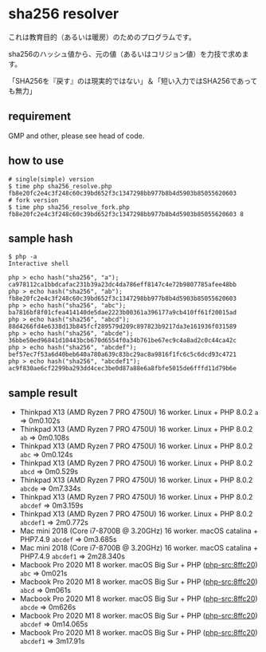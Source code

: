 # sha256 resolver

これは教育目的（あるいは暖房）のためのプログラムです。

sha256のハッシュ値から、元の値（あるいはコリジョン値）を力技で求めます。

「SHA256を『戻す』のは現実的ではない」＆「短い入力ではSHA256であっても無力」

## requirement

GMP and other, please see head of code.

## how to use

```
# single(simple) version
$ time php sha256_resolve.php fb8e20fc2e4c3f248c60c39bd652f3c1347298bb977b8b4d5903b85055620603
# fork version
$ time php sha256_resolve_fork.php fb8e20fc2e4c3f248c60c39bd652f3c1347298bb977b8b4d5903b85055620603 8
```

## sample hash

```
$ php -a
Interactive shell

php > echo hash("sha256", "a");
ca978112ca1bbdcafac231b39a23dc4da786eff8147c4e72b9807785afee48bb
php > echo hash("sha256", "ab");
fb8e20fc2e4c3f248c60c39bd652f3c1347298bb977b8b4d5903b85055620603
php > echo hash("sha256", "abc");
ba7816bf8f01cfea414140de5dae2223b00361a396177a9cb410ff61f20015ad
php > echo hash("sha256", "abcd");
88d4266fd4e6338d13b845fcf289579d209c897823b9217da3e161936f031589
php > echo hash("sha256", "abcde");
36bbe50ed96841d10443bcb670d6554f0a34b761be67ec9c4a8ad2c0c44ca42c
php > echo hash("sha256", "abcdef");
bef57ec7f53a6d40beb640a780a639c83bc29ac8a9816f1fc6c5c6dcd93c4721
php > echo hash("sha256", "abcdef1");
ac9f830ae6cf2299ba293dd4cec3be0d87a88e6a8fbfe5015de6fffd11d79b6e
```

## sample result

- Thinkpad X13 (AMD Ryzen 7 PRO 4750U) 16 worker. Linux + PHP 8.0.2 `a` => 0m0.102s
- Thinkpad X13 (AMD Ryzen 7 PRO 4750U) 16 worker. Linux + PHP 8.0.2 `ab` => 0m0.108s
- Thinkpad X13 (AMD Ryzen 7 PRO 4750U) 16 worker. Linux + PHP 8.0.2 `abc` => 0m0.124s
- Thinkpad X13 (AMD Ryzen 7 PRO 4750U) 16 worker. Linux + PHP 8.0.2 `abcd` => 0m0.529s
- Thinkpad X13 (AMD Ryzen 7 PRO 4750U) 16 worker. Linux + PHP 8.0.2 `abcde` => 0m7.334s
- Thinkpad X13 (AMD Ryzen 7 PRO 4750U) 16 worker. Linux + PHP 8.0.2 `abcdef` => 0m3.159s
- Thinkpad X13 (AMD Ryzen 7 PRO 4750U) 16 worker. Linux + PHP 8.0.2 `abcdef1` => 2m0.772s
- Mac mini 2018 (Core i7-8700B @ 3.20GHz) 16 worker. macOS catalina + PHP7.4.9 `abcdef` => 0m3.685s
- Mac mini 2018 (Core i7-8700B @ 3.20GHz) 16 worker. macOS catalina + PHP7.4.9 `abcdef1` => 2m28.340s
- Macbook Pro 2020 M1 8 worker. macOS Big Sur + PHP ([php-src:8ffc20](https://github.com/php/php-src/tree/8ffc20ace6c8a59b30aea53e2100aa26e4f1f3ee)) `abc` => 0m021s
- Macbook Pro 2020 M1 8 worker. macOS Big Sur + PHP ([php-src:8ffc20](https://github.com/php/php-src/tree/8ffc20ace6c8a59b30aea53e2100aa26e4f1f3ee)) `abcd` => 0m061s
- Macbook Pro 2020 M1 8 worker. macOS Big Sur + PHP ([php-src:8ffc20](https://github.com/php/php-src/tree/8ffc20ace6c8a59b30aea53e2100aa26e4f1f3ee)) `abcde` => 0m626s
- Macbook Pro 2020 M1 8 worker. macOS Big Sur + PHP ([php-src:8ffc20](https://github.com/php/php-src/tree/8ffc20ace6c8a59b30aea53e2100aa26e4f1f3ee)) `abcdef` => 0m14.065s
- Macbook Pro 2020 M1 8 worker. macOS Big Sur + PHP ([php-src:8ffc20](https://github.com/php/php-src/tree/8ffc20ace6c8a59b30aea53e2100aa26e4f1f3ee)) `abcdef1` => 3m17.91s
